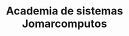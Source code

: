 ---
title: "Academia de sistemas Jomarcomputos"
url: /amalfi/academia-de-sistemas-jomarcomputos/
shop: ordenador
---